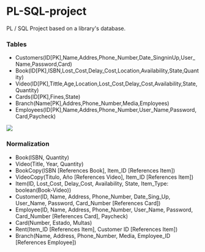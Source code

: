 # PL-SQL-project
PL / SQL Project based on a library's database.

<h3>Tables</h3>
<ul>
	<li>Customers(ID[PK],Name,Addres,Phone_Number,Date_SingninUp,User_Name,Password,Card)</li>
	<li>Book(ID[PK],ISBN,Lost_Cost,Delay_Cost,Location,Availability,State,Quantity)</li>
	<li>Video(ID[PK],Tittle,Age,Location,Lost_Cost,Delay_Cost,Availability,State,Quantity)</li>
	<li>Cards(ID[PK],Fines,State)</li>
	<li>Branch(Name[PK],Addres,Phone_Number,Media,Employees)</li>
	<li>Employees(ID[PK],Name,Addres,Phone_Number,User_Name,Password,Card,Paycheck)</li>
</ul>

<img src="https://raw.githubusercontent.com/victorst79/PL-SQL-project/master/img/library.png">

<h3>Normalization</h3>
<ul>
	<li>Book(ISBN, Quantity)</li>
	<li>Video(Title, Year, Quantity)</li>
	<li>BookCopy(ISBN [References Book], Item_ID [References Item])</li>
	<li>VideoCopy(Titulo, Año [References Video], Item_ID [References Item])</li>
	<li>Item(ID, Lost_Cost, Delay_Cost, Availability, State, Item_Type: boolean(Book-Video))</li>
	<li>Customer(ID, Name, Address, Phone_Number, Date_Sing_Up, User_Name, Password, Card_Number [References Card])</li>
	<li>Employee(ID, Name, Address, Phone_Number, User_Name, Password, Card_Number [References Card], Paycheck)</li>
	<li>Card(Number, Estado, Multas)</li>
	<li>Rent(Item_ID [References Item], Customer ID [References Item])</li>
	<li>Branch(Name, Address, Phone_Number, Media, Employee_ID [References Employee])</li>
</ul>